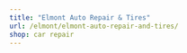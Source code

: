 ```yaml
---
title: "Elmont Auto Repair & Tires"
url: /elmont/elmont-auto-repair-and-tires/
shop: car repair
---
```

